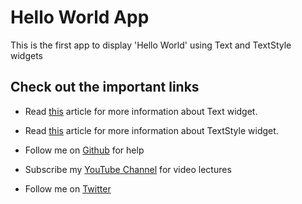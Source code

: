 # Hello World App

This is the first app to display 'Hello World' using Text and TextStyle widgets

## Check out the important links

- Read [this](https://api.flutter.dev/flutter/painting/TextStyle-class.html) article for more information about Text widget.
- Read [this](https://api.flutter.dev/flutter/painting/TextStyle-class.html) article for more information about TextStyle widget.



- Follow me on [Github](https://github.com/imafzalakram) for help
- Subscribe my [YouTube Channel](https://www.youtube.com/channel/UCFP5pHCD-8-F3Uuk6rQn0gg) for video lectures
- Follow me on [Twitter]( https://twitter.com/mafzalkhaan)